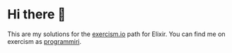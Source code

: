 # Hi there 👋
This are my solutions for the [exercism.io](https://exercism.io/my/tracks) path for Elixir.
You can find me on exercism as [programmiri](https://exercism.io/profiles/programmiri).
